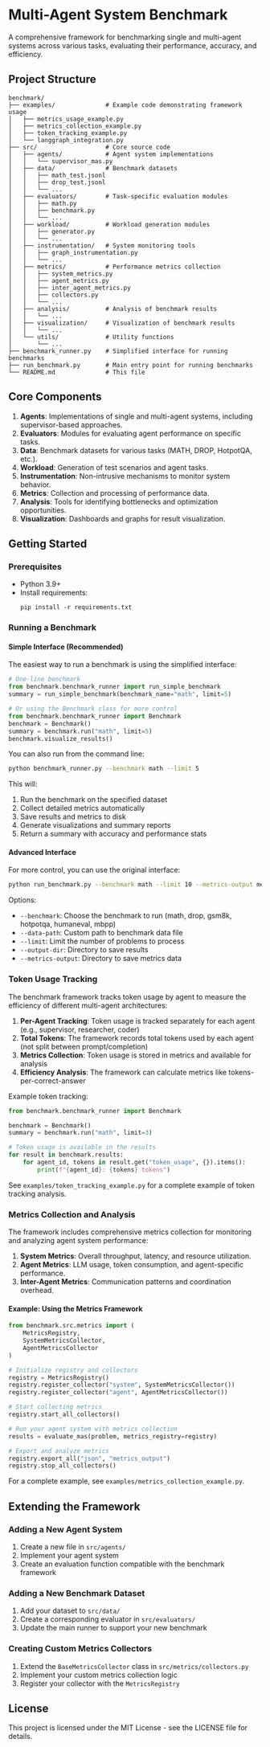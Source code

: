 # Multi-Agent System Benchmark

A comprehensive framework for benchmarking single and multi-agent systems across various tasks, evaluating their performance, accuracy, and efficiency.

## Project Structure

```
benchmark/
├── examples/              # Example code demonstrating framework usage
│   ├── metrics_usage_example.py
│   ├── metrics_collection_example.py
│   ├── token_tracking_example.py
│   └── langgraph_integration.py
├── src/                   # Core source code
│   ├── agents/            # Agent system implementations
│   │   └── supervisor_mas.py
│   ├── data/              # Benchmark datasets
│   │   ├── math_test.jsonl
│   │   ├── drop_test.jsonl
│   │   └── ...
│   ├── evaluators/        # Task-specific evaluation modules
│   │   ├── math.py
│   │   ├── benchmark.py
│   │   └── ...
│   ├── workload/          # Workload generation modules
│   │   ├── generator.py
│   │   └── ...
│   ├── instrumentation/   # System monitoring tools
│   │   ├── graph_instrumentation.py
│   │   └── ...
│   ├── metrics/           # Performance metrics collection
│   │   ├── system_metrics.py
│   │   ├── agent_metrics.py
│   │   ├── inter_agent_metrics.py
│   │   ├── collectors.py
│   │   └── ...
│   ├── analysis/          # Analysis of benchmark results
│   │   └── ...
│   ├── visualization/     # Visualization of benchmark results
│   │   └── ...
│   └── utils/             # Utility functions
│       └── ...
├── benchmark_runner.py    # Simplified interface for running benchmarks
├── run_benchmark.py       # Main entry point for running benchmarks
└── README.md              # This file
```

## Core Components

1. **Agents**: Implementations of single and multi-agent systems, including supervisor-based approaches.
2. **Evaluators**: Modules for evaluating agent performance on specific tasks.
3. **Data**: Benchmark datasets for various tasks (MATH, DROP, HotpotQA, etc.).
4. **Workload**: Generation of test scenarios and agent tasks.
5. **Instrumentation**: Non-intrusive mechanisms to monitor system behavior.
6. **Metrics**: Collection and processing of performance data.
7. **Analysis**: Tools for identifying bottlenecks and optimization opportunities.
8. **Visualization**: Dashboards and graphs for result visualization.

## Getting Started

### Prerequisites

- Python 3.9+
- Install requirements:
  ```
  pip install -r requirements.txt
  ```

### Running a Benchmark

#### Simple Interface (Recommended)

The easiest way to run a benchmark is using the simplified interface:

```python
# One-line benchmark
from benchmark.benchmark_runner import run_simple_benchmark
summary = run_simple_benchmark(benchmark_name="math", limit=5)

# Or using the Benchmark class for more control
from benchmark.benchmark_runner import Benchmark
benchmark = Benchmark()
summary = benchmark.run("math", limit=5)
benchmark.visualize_results()
```

You can also run from the command line:

```bash
python benchmark_runner.py --benchmark math --limit 5
```

This will:
1. Run the benchmark on the specified dataset
2. Collect detailed metrics automatically
3. Save results and metrics to disk
4. Generate visualizations and summary reports
5. Return a summary with accuracy and performance stats

#### Advanced Interface

For more control, you can use the original interface:

```bash
python run_benchmark.py --benchmark math --limit 10 --metrics-output metrics
```

Options:
- `--benchmark`: Choose the benchmark to run (math, drop, gsm8k, hotpotqa, humaneval, mbpp)
- `--data-path`: Custom path to benchmark data file
- `--limit`: Limit the number of problems to process
- `--output-dir`: Directory to save results
- `--metrics-output`: Directory to save metrics data

### Token Usage Tracking

The benchmark framework tracks token usage by agent to measure the efficiency of different multi-agent architectures:

1. **Per-Agent Tracking**: Token usage is tracked separately for each agent (e.g., supervisor, researcher, coder)
2. **Total Tokens**: The framework records total tokens used by each agent (not split between prompt/completion)
3. **Metrics Collection**: Token usage is stored in metrics and available for analysis
4. **Efficiency Analysis**: The framework can calculate metrics like tokens-per-correct-answer

Example token tracking:

```python
from benchmark.benchmark_runner import Benchmark

benchmark = Benchmark()
summary = benchmark.run("math", limit=3)

# Token usage is available in the results
for result in benchmark.results:
    for agent_id, tokens in result.get("token_usage", {}).items():
        print(f"{agent_id}: {tokens} tokens")
```

See `examples/token_tracking_example.py` for a complete example of token tracking analysis.

### Metrics Collection and Analysis

The framework includes comprehensive metrics collection for monitoring and analyzing agent system performance:

1. **System Metrics**: Overall throughput, latency, and resource utilization.
2. **Agent Metrics**: LLM usage, token consumption, and agent-specific performance.
3. **Inter-Agent Metrics**: Communication patterns and coordination overhead.

#### Example: Using the Metrics Framework

```python
from benchmark.src.metrics import (
    MetricsRegistry, 
    SystemMetricsCollector,
    AgentMetricsCollector
)

# Initialize registry and collectors
registry = MetricsRegistry()
registry.register_collector("system", SystemMetricsCollector())
registry.register_collector("agent", AgentMetricsCollector())

# Start collecting metrics
registry.start_all_collectors()

# Run your agent system with metrics collection
results = evaluate_mas(problem, metrics_registry=registry)

# Export and analyze metrics
registry.export_all("json", "metrics_output")
registry.stop_all_collectors()
```

For a complete example, see `examples/metrics_collection_example.py`.

## Extending the Framework

### Adding a New Agent System

1. Create a new file in `src/agents/`
2. Implement your agent system
3. Create an evaluation function compatible with the benchmark framework

### Adding a New Benchmark Dataset

1. Add your dataset to `src/data/`
2. Create a corresponding evaluator in `src/evaluators/`
3. Update the main runner to support your new benchmark

### Creating Custom Metrics Collectors

1. Extend the `BaseMetricsCollector` class in `src/metrics/collectors.py`
2. Implement your custom metrics collection logic
3. Register your collector with the `MetricsRegistry`

## License

This project is licensed under the MIT License - see the LICENSE file for details. 